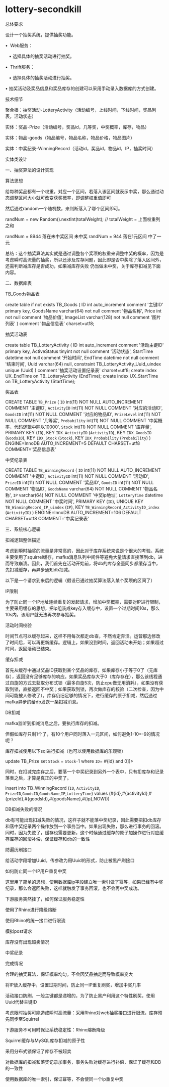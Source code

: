 # lottery-secondkill
总体要求

设计一个抽奖系统，提供抽奖功能。

•  Web服务：

   • 选择具体的抽奖活动进行抽奖。

•  Thrift服务：

   • 选择具体的抽奖活动进行抽奖。

•  抽奖活动及奖品信息和奖品库存的创建可以采用手动录入数据库的方式创建。

技术细节

聚合根：抽奖活动-LotteryActivity（活动编号，上线时间，下线时间，奖品列表，活动状态）

实体：奖品-Prize（活动编号，奖品id，几等奖，中奖概率，库存，物品）

实体：物品-goods（物品编号，物品名称，物品价格，物品图片）

实体：中奖纪录-WinningRecord（活动id，奖品id，物品id，IP，抽奖时间）

实体类设计

一、抽奖算法的设计实现

算法思想

给每种奖品都有一个权重，对应一个区间，若落入该区间就表示中奖，那么通过动态调整区间大小就可改变获奖概率，即调整权重值即可

然后通过random一个随机数，来判断落入了哪个区间即可。

randNum = new Random().nextInt(totalWeight); // totalWeight = 上面权重列之和

randNum = 8944 落在未中奖区间 未中奖 
randNum = 944 落在1元区间 中了一元

总结：这个抽奖算法其实就是通过调整各个奖项的权重来调整中奖的概率，因为是考虑瞬时高流量的抽奖，所以还涉及库存问题，因此即是否中奖除了落入区间外，还需判断减库存是否成功，如果减库存失败 仍当做未中奖，关于库存扣减见下面内容。

二、数据库表

TB_Goods物品表

create table if not exists TB_Goods
(
	ID int auto_increment comment '主键ID'
		primary key,
	GoodsName varchar(64) not null comment '物品名称',
	Price int not null comment '物品价值',
	ImageList varchar(128) not null comment '图片列表'
)
comment '物品信息表' charset=utf8;



抽奖活动表

create table TB_LotteryActivity
(
	ID int auto_increment comment '活动主键ID'
		primary key,
	ActiveStatus tinyint not null comment '活动状态',
	StartTime datetime not null comment '开始时间',
	EndTime datetime not null comment '结束时间',
	Uuid varchar(64) null,
	constraint TB_LotteryActivity_Uuid_uindex
		unique (Uuid)
)
comment '抽奖活动设置纪录表' charset=utf8;
create index UX_EndTime
	on TB_LotteryActivity (EndTime);
create index UX_StartTime
	on TB_LotteryActivity (StartTime);


奖品表

CREATE TABLE `TB_Prize` (
  `ID` int(11) NOT NULL AUTO_INCREMENT COMMENT '主键ID',
  `ActivityID` int(11) NOT NULL COMMENT '对应的活动ID',
  `GoodsID` int(11) NOT NULL COMMENT '对应的物品ID',
  `PrizeLevel` int(11) NOT NULL COMMENT '几等奖',
  `Probability` int(11) NOT NULL COMMENT '中奖概率，代码逻辑中除以10000',
  `Stock` int(11) NOT NULL COMMENT '库存量',
  PRIMARY KEY (`ID`),
  KEY `IDX_ActivityID` (`ActivityID`),
  KEY `IDX_GoodsID` (`GoodsID`),
  KEY `IDX_Stock` (`Stock`),
  KEY `IDX_Probability` (`Probability`)
) ENGINE=InnoDB AUTO_INCREMENT=5 DEFAULT CHARSET=utf8 COMMENT='奖品信息表'

中奖纪录表

CREATE TABLE `TB_WinningRecord` (
  `ID` int(11) NOT NULL AUTO_INCREMENT COMMENT '主键ID',
  `ActivityID` int(11) NOT NULL COMMENT '活动ID',
  `PrizeID` int(11) NOT NULL COMMENT '奖品ID',
  `GoodsID` int(11) NOT NULL COMMENT '物品ID',
  `GoodsName` varchar(64) NOT NULL COMMENT '物品名称',
  `IP` varchar(64) NOT NULL COMMENT '中奖ip地址',
  `LotteryTime` datetime NOT NULL COMMENT '中奖时间',
  PRIMARY KEY (`ID`),
  UNIQUE KEY `TB_WinningRecord_IP_uindex` (`IP`),
  KEY `TB_WinningRecord_ActivityID_index` (`ActivityID`)
) ENGINE=InnoDB AUTO_INCREMENT=106 DEFAULT CHARSET=utf8 COMMENT='中奖记录表'

三、系统核心逻辑

扣减逻辑整体描述

考虑到瞬时抽奖的流量是非常高的，因此对于库存系统来说是个很大的考验。系统主要使用了squirrel缓存，mafka消息队列中间件等避免大量请求直接落到db，进而导致崩溃。因此，我们首先在活动开始前，将db的库存全量同步都缓存当中，先扣减缓存，再异步通知db扣减。

以下是一个请求到来后的逻辑（假设已通过抽奖算法落入某个奖项的区间了）

IP限制

为了防止同一个IP地址连续重复的发起请求，增加中奖概率，需要对IP进行限制，主要采用缓存的思想，把ip组装成key存入缓存中，设置一个过期时间10s，那么10s内，该用户就无法再次参与抽奖。

活动时间校验

时间节点可以缓存起来，这样不用每次都走db查，不然肯定奔溃。运营那边修改了时间后，可以再更新缓存。逻辑上，如果没到时间，返回活动未开始；如果超过时间，返回活动已结束。

          

缓存扣减

首先从缓存中通过奖品ID获取到某个奖品的库存，如果库存小于等于0了（无库存），返回没有足够库存的响应。如果奖品库存大于0（库存存在），那么该线程通过自旋的方式去获取分布式锁（最多自旋5次，防止cpu做无用消耗），如果没有获取到锁，直接返回不中奖；如果获取到锁，再次做库存的校验（二次检查，因为中间可能被人修改了），库存仍旧足够的情况下，进行缓存的原子扣减，然后通过mafka异步的给db发送一条扣减消息。

     

DB扣减

mafka监听到扣减消息之后，要执行库存的扣减。

但假如库存只剩1个了，有10个用户同时落入一元区间，如何避免1-10=-9的情况呢？

库存扣减使用以下sql进行扣减（也可以使用数据库的乐观锁）

<update id="deductStock" parameterType="java.util.Map"> update TB_Prize set `Stock` = `Stock`-1 where `ID`= #{id} and <![CDATA[ `Stock`> 0]]></update>

同时，在扣减完库存之后，要落一个中奖纪录到另外一个表中，只有扣库存和记录落表之后，才算是真正的中奖了。

<insert id="insert" parameterType="java.util.Map"> insert into TB_WinningRecord (`ID`, `ActivityID`, `PrizeID`,`GoodsID`,`GoodsName`,`IP`,`LotteryTime`) values (#{id},#{activityId},#{prizeId},#{goodsId},#{goodsName},#{ip},NOW())</insert>

DB扣减失败的情况

db有可能出现扣减失败的情况，这样子就不能落中奖纪录，因此需要把扣db库存和落中奖纪录两个操作放到一个事务当中。如果出现失败，那么进行事务的回滚。同时，因为失败了，缓存也需要更新，这个时候通过缓存的原子加操作进行对应缓存库存的回滚补偿，保证缓存和db的一致性

防遍历刷接口

给活动字段增加Uuid，传参改为用Uuid的形式，防止被黑产刷接口

如何防止同一个IP用户重复中奖

这里用了简单的思想，使用数据库ip字段建立唯一索引做了幂等，如果已经有中奖纪录，那么会返回失败，这样就触发了事务回滚，也不会再中奖成功。

下游服务突然挂了，如何保证服务稳定性

使用了Rhino进行降级熔断

使用Rhino的统一接口进行限流

模拟post请求

库存没有出现超卖情况

中奖纪录

完成情况

合理的抽奖算法，保证概率均匀，不会因奖品抽走而导致概率变大

将IP放入缓存中，设置过期时间，防止同一IP重复刷奖，增加中奖几率

活动接口防刷，一般主键都是递增的，为了防止黑产利用这个特性刷奖，使用Uuid代替主键ID

考虑限时抽奖可能造成瞬时高流量：采用Rhino对web抽奖接口进行限流，库存预先同步至Squirrel

下游服务不可用时保证系统稳定性：Rhino熔断降级

Squirrel缓存与MySQL库存扣减的原子性

采用分布式锁保证了库存不被超卖

对数据库的扣减和落奖记录加事务，事务失败对缓存进行补偿，保证了缓存和DB的一致性

使用数据库的唯一索引，保证幂等，不会使同一个ip重复中奖
